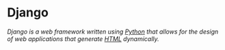 # Django
*Django is a web framework written using [Python](/wiki/Python) that allows for the design of web applications that generate [HTML](/wiki/HTML) dynamically.*